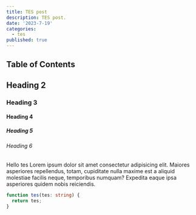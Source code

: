```yaml
---
title: TES post
description: TES post.
date: '2023-7-19'
categories:
  - tes
published: true
---
```


## Table of Contents

## Heading 2

### Heading 3

#### Heading 4

##### Heading 5

###### Heading 6

Hello tes
Lorem ipsum dolor sit amet consectetur adipisicing elit. Maiores asperiores repellendus, totam, cupiditate nulla maxime est a aliquid molestiae facilis neque, temporibus numquam? Expedita eaque ipsa asperiores quidem nobis reiciendis.

```ts
function tes(tes: string) {
  return tes;
}
```
